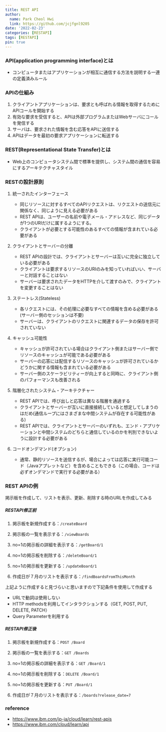 ```yaml
---
title: REST API
author:
  name: Park Cheol Hwi
  link: https://github.com/jcjfgnl9205
date: '2022-02-23'
categories: [RESTAPI]
tags: [RESTAPI]
pin: true
---
```


### API(application programming interface)とは

- コンピュータまたはアプリケーションが相互に通信する方法を説明する一連の定義済みルール


### APIの仕組み

1. クライアントアプリケーションは、要求とも呼ばれる情報を取得するためにAPIコールを開始する
2. 有効な要求を受信すると、APIは外部プログラムまたはWebサーバにコールを発信する
3. サーバは、要求された情報を含む応答をAPIに送信する
4. APIはデータを最初の要求アプリケーションに転送する


### REST(Representational State Transfer)とは

- Web上のコンピュータシステム間で標準を提供し、システム間の通信を容易にするアーキテクチャスタイル


### RESTの設計原則

1. 統一されたインターフェース
    - 同じリソースに対するすべてのAPIリクエストは、リクエストの送信元に関係なく、同じように見える必要がある
    - REST APIは、ユーザーの名前や電子メール・アドレスなど、同じデータが1つのURIだけに属するようにする。
    - クライアントが必要とする可能性のあるすべての情報が含まれている必要がある

2. クライアントとサーバーの分離
    - REST APIの設計では、クライアントとサーバーは互いに完全に独立している必要がある
    - クライアントは要求するリソースのURIのみを知っていればいい、サーバーと対話することはない
    - サーバーは要求されたデータをHTTPを介して渡すのみで、クライアントを変更することはない

3. ステートレス(Stateless)
    - 各リクエストには、その処理に必要なすべての情報を含める必要がある(サーバー側のセッションは不要)
    - サーバーは、クライアントのリクエストに関連するデータの保存を許可されていない

4. キャッシュ可能性
    - キャッシュが許可されている場合はクライアント側またはサーバー側でリソースのキャッシュが可能である必要がある
    - サーバーの応答には配信するリソースのキャッシュが許可されているかどうかに関する情報も含まれている必要がある
    - サーバー側のスケーラビリティーが向上すると同時に、クライアント側のパフォーマンスも改善される

5. 階層化されたシステム・アーキテクチャー
    - REST APIでは、呼び出しと応答は異なる階層を通過する 
    - クライアントとサーバーが互いに直接接続していると想定してしまうのはだめ(通信ループにはさまざまな中間システムが存在する可能性がある)
    - REST APIでは、クライアントとサーバーのいずれも、エンド・アプリケーションと中間システムのどちらと通信しているのかを判別できないように設計する必要がある

6. コードオンデマンド(オプション)
    - 通常、静的リソースを送信するが、場合によっては応答に実行可能コード（Javaアプレットなど）を含めることもできる（この場合、コードは必ずオンデマンドで実行する必要がある）


### REST APIの例

掲示板を作成して、リストを表示、更新、削除する時のURLを作成してみる

##### RESTAPI修正前

1. 掲示板を新規作成する：`/createBoard`

2. 掲示板の一覧を表示する：`/viewBoards`

3. no=1の掲示板の詳細を表示する：`/getBoard/1`

4. no=1の掲示板を削除する：`/deleteBoard/1`

5. no=1の掲示板を更新する：`/updateBoard/1`

6. 作成日が７月のリストを表示する：`/findBoardsFromThisMonth`

上記ように作成すると見づらいと思いますので下記条件を使用して作成する
- URLで動詞は使用しない
- HTTP methodsを利用してインタラクションする（GET, POST, PUT, DELETE, PATCH）
- Query Parameterを利用する

##### RESTAPI修正後

1. 掲示板を新規作成する：`POST /Board`

2. 掲示板の一覧を表示する：`GET /Boards`

3. no=1の掲示板の詳細を表示する：`GET /Board/1`

4. no=1の掲示板を削除する：`DELETE /Board/1`

5. no=1の掲示板を更新する：`PUT /Board/1`

6. 作成日が７月のリストを表示する：`/boards?release_date=7`


### reference
- <https://www.ibm.com/jp-ja/cloud/learn/rest-apis>
- <https://www.ibm.com/cloud/learn/api>
